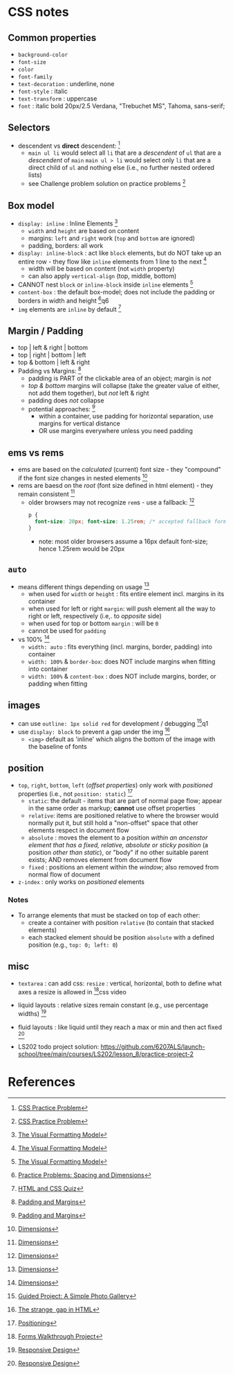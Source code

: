 # CSS notes

## Common properties
- `background-color`
- `font-size`
- `color`
- `font-family`
- `text-decoration` : underline, none
- `font-style` : italic
- `text-transform` : uppercase
- `font` : italic bold 20px/2.5 Verdana, "Trebuchet MS", Tahoma, sans-serif;

## Selectors
- descendent vs **direct** descendent: [^1]
  - `main ul li` would select all `li` that are a *descendent* of `ul` that are a *descendent* of `main`
  `main ul > li` would select only `li` that are a direct child of `ul` and nothing else (i.e., no further nested ordered lists)
  - see Challenge problem solution on practice problems [^1]

## Box model
- `display: inline` : Inline Elements [^2]
  - `width` and `height` are based on content
  - margins: `left` and `right` work (`top` and `bottom` are ignored)
  - padding, borders: all work
- `display: inline-block` : act like `block` elements, but do NOT take up an entire row - they flow like `inline` elements from 1 line to the next [^2]
  - width will be based on content (not `width` property)
  - can also apply `vertical-align` (top, middle, bottom)
- CANNOT nest `block` or `inline-block` inside `inline` elements [^2]
- `content-box` : the default box-model; does not include the padding or borders in width and height [^5]q6
- `img` elements are `inline` by default [^6]

## Margin / Padding
- top   |      left & right      |   bottom
- top   |   right   |   bottom   |   left
-    top & bottom   |   left & right
- Padding vs Margins: [^3]
  - padding is PART of the clickable area of an object;  margin is *not*
  - *top & bottom* margins will collapse (take the greater value of either, not add them together), but *not* left & right
  - padding does *not* collapse
  - potential approaches: [^3]
    - within a container, use padding for horizontal separation, use margins for vertical distance
    - OR use margins everywhere unless you need padding

## ems vs rems
- ems are based on the *calculated* (current) font size - they "compound" if the font size changes in nested elements [^4]
- rems are baesd on the *root* (font size defined in html element) - they remain consistent [^4]
  - older browsers may not recognize `rem`s - use a fallback: [^4]
    ```css
    p {
      font-size: 20px; font-size: 1.25rem; /* accepted fallback formatting */
    }
    ```
    - note: most older browsers assume a 16px default font-size; hence 1.25rem would be 20px

## `auto`
- means different things depending on usage [^4]
  - when used for `width` or `height` : fits entire element incl. margins in its container
  - when used for left or right `margin`: will push element all the way to right or left, respectively (i.e,. to *opposite* side)
  - when used for top or bottom `margin` : will be `0`
  - cannot be used for `padding`
- vs 100% [^4]
  - `width: auto` : fits everything (incl. margins, border, padding) into container
  - `width: 100%` & `border-box`: does NOT include margins when fitting into container
  - `width: 100%` & `content-box` : does NOT include margins, border, or padding when fitting

## images
- can use `outline: 1px solid red` for development / debugging [^7]q1
- use `display: block` to prevent a gap under the img [^10]
  - `<img>` default as 'inline' which aligns the bottom of the image with the baseline of fonts

## position
- `top`, `right`, `bottom`, `left` (*offset properties*) only work with *positioned* properties (i.e., not `position: static`) [^9]
  - `static`: the default - items that are part of normal page flow; appear in the same order as markup; **cannot** use offset properties
  - `relative`: items are positioned relative to where the browser would normally put it, but still hold a "non-offset" space that other elements respect in document flow
  - `absolute` : moves the element to a position *within an ancenstor element that has a fixed, relative, absolute or sticky position* (a position *other than static*), or "body" if no other suitable parent exists; AND removes element from document flow
  - `fixed` : positions an element within the *window*; also removed from normal flow of document
- `z-index` : only works on *positioned* elements

### Notes
- To arrange elements that must be stacked on top of each other:
  - create a container with position `relative` (to contain that stacked elements)
  - each stacked element should be position `absolute` with a defined position (e.g., `top: 0; left: 0`)


## misc
- `textarea` : can add css: `resize` : vertical, horizontal, both to define what axes a resize is allowed in [^8]css video
- liquid layouts : relative sizes remain constant (e.g., use percentage widths) [^11]
- fluid layouts : like liquid until they reach a max or min and then act fixed [^11]

- LS202 todo project solution: https://github.com/6207ALS/launch-school/tree/main/courses/LS202/lesson_8/practice-project-2

# References
[^1]: [CSS Practice Problem](https://launchschool.com/lessons/4495fbf7/assignments/8e39567e)
[^2]: [The Visual Formatting Model](https://launchschool.com/lessons/f039db62/assignments/b7312e44)
[^3]: [Padding and Margins](https://launchschool.com/lessons/f039db62/assignments/599aa8b5)
[^4]: [ Dimensions](https://launchschool.com/lessons/f039db62/assignments/b237bc64)
[^5]: [Practice Problems: Spacing and Dimensions](https://launchschool.com/lessons/f039db62/assignments/01231289)
[^6]: [HTML and CSS Quiz](https://launchschool.com/quizzes/f3990794/)
[^7]: [Guided Project: A Simple Photo Gallery](https://launchschool.com/lessons/de86d90a/assignments/69d139b4)
[^8]: [Forms Walkthrough Project](https://launchschool.com/lessons/d4fbe0e0/assignments/222db9b7)
[^9]: [ Positioning](https://launchschool.com/lessons/e01b7c79/assignments/9724b485)
[^10]: [The strange <img> gap in HTML](https://dev.to/christiankaindl/the-strange-img-gap-in-html)
[^11]: [Responsive Design](https://launchschool.com/lessons/e01b7c79/assignments/64451750)